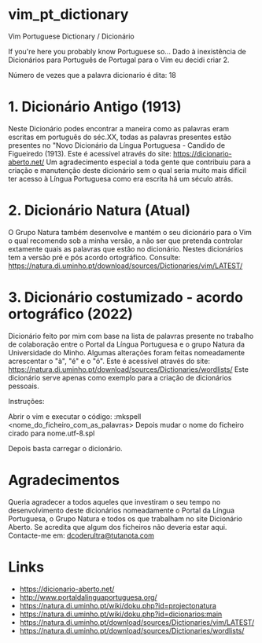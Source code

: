 # vim_pt_dictionary

Vim Portuguese Dictionary / Dicionário


If you're here you probably know Portuguese so... 
Dado à inexistência de Dicionários para Português de Portugal para o Vim eu decidi criar 2.

Número de vezes que a palavra dicionario é dita: 18

# 1. Dicionário Antigo (1913) 
Neste Dicionário podes encontrar a maneira como as palavras eram escritas em português do séc.XX, todas 
as palavras presentes estão presentes no "Novo Dicionário da Língua Portuguesa - Candido de Figueiredo (1913).
Este é acessível através do site: https://dicionario-aberto.net/
Um agradecimento especial a toda gente que contribuiu para a criação e manutenção deste dicionário sem o
qual seria muito mais difícil ter acesso à Língua Portuguesa como era escrita há um século atrás.

# 2. Dicionário Natura (Atual) 
O Grupo Natura também desenvolve e mantém o seu dicionário para o Vim o qual recomendo sob a minha versão, a não ser que pretenda controlar 
extamente quais as palavras que estão no dicionário. Nestes dicionários tem a versão pré e pós acordo ortográfico.
Consulte: https://natura.di.uminho.pt/download/sources/Dictionaries/vim/LATEST/

# 3. Dicionário costumizado - acordo ortográfico (2022)
Dicionário feito por mim com base na lista de palavras presente no trabalho de colaboração entre o Portal da 
Língua Portuguesa e o grupo Natura da Universidade do Minho.
Algumas alterações foram feitas nomeadamente acrescentar o "à", "é" e o "ó". 
Este é acessível através do site: https://natura.di.uminho.pt/download/sources/Dictionaries/wordlists/
Este dicionário serve apenas como exemplo para a criação de dicionários pessoais.

Instruções:

Abrir o vim  e executar o código:
    :mkspell <nome_do_ficheiro_com_as_palavras>
Depois mudar o nome do ficheiro cirado para 
    nome.utf-8.spl

Depois basta carregar o dicionário.

# Agradecimentos

Queria agradecer a todos aqueles que investiram o seu tempo no desenvolvimento deste dicionários
nomeadamente o Portal da Língua Portuguesa, o Grupo Natura e todos os que trabalham no site Dicionário Aberto. 
Se acredita que algum dos ficheiros não deveria estar aqui.
Contacte-me em: dcoderultra@tutanota.com

# Links
- https://dicionario-aberto.net/
- http://www.portaldalinguaportuguesa.org/
- https://natura.di.uminho.pt/wiki/doku.php?id=projectonatura
- https://natura.di.uminho.pt/wiki/doku.php?id=dicionarios:main
- https://natura.di.uminho.pt/download/sources/Dictionaries/vim/LATEST/
- https://natura.di.uminho.pt/download/sources/Dictionaries/wordlists/